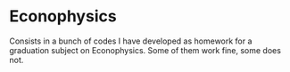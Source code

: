 # Econophysics
Consists in a bunch of codes I have developed as homework for a graduation subject on Econophysics.
Some of them work fine, some does not.
